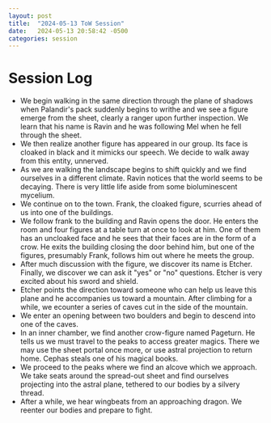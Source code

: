 ```yaml
---
layout: post
title:  "2024-05-13 ToW Session"
date:   2024-05-13 20:58:42 -0500
categories: session
---
```


# Session Log
- We begin walking in the same direction through the plane of shadows when Palandir's pack suddenly begins to writhe and we see a figure emerge from the sheet, clearly a ranger upon further inspection. We learn that his name is Ravin and he was following Mel when he fell through the sheet.
- We then realize another figure has appeared in our group. Its face is cloaked in black and it mimicks our speech. We decide to walk away from this entity, unnerved. 
- As we are walking the landscape begins to shift quickly and we find ourselves in a different climate. Ravin notices that the world seems to be decaying. There is very little life aside from some bioluminescent mycelium. 
- We continue on to the town. Frank, the cloaked figure, scurries ahead of us into one of the buildings. 
- We follow frank to the building and Ravin opens the door. He enters the room and four figures at a table turn at once to look at him. One of them has an uncloaked face and he sees that their faces are in the form of a crow. He exits the building closing the door behind him, but one of the figures, presumably Frank, follows him out where he meets the group.
- After much discussion with the figure, we discover its name is Etcher. Finally, we discover we can ask it "yes" or "no" questions. Etcher is very excited about his sword and shield.
- Etcher points the direction toward someone who can help us leave this plane and he accompanies us toward a mountain. After climbing for a while, we ecounter a series of caves cut in the side of the mountain.
- We enter an opening between two boulders and begin to descend into one of the caves. 
- In an inner chamber, we find another crow-figure named Pageturn. He tells us we must travel to the peaks to access greater magics. There we may use the sheet portal once more, or use astral projection to return home. Cephas steals one of his magical books.
- We proceed to the peaks where we find an alcove which we approach. We take seats around the spread-out sheet and find ourselves projecting into the astral plane, tethered to our bodies by a silvery thread.
- After a while, we hear wingbeats from an approaching dragon. We reenter our bodies and prepare to fight.